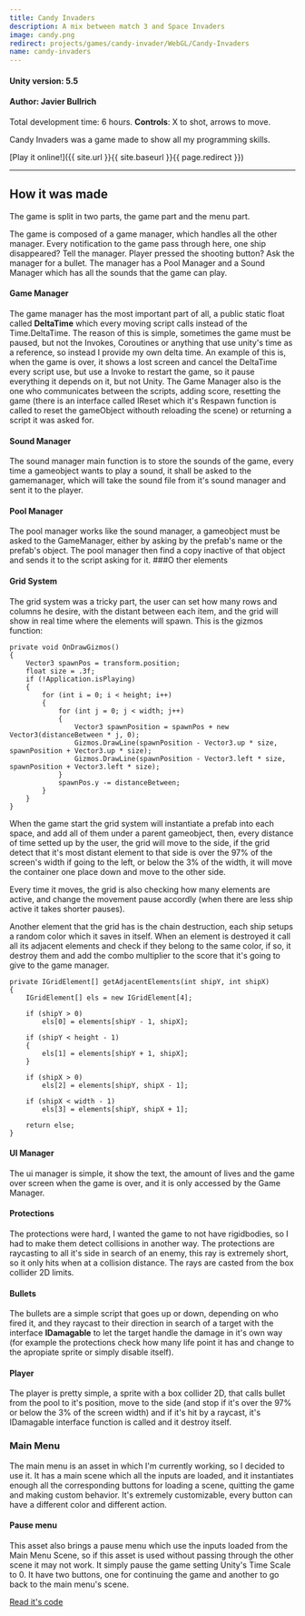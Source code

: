 ```yaml
---
title: Candy Invaders
description: A mix between match 3 and Space Invaders
image: candy.png
redirect: projects/games/candy-invader/WebGL/Candy-Invaders
name: candy-invaders
---
```


#### **Unity version:** 5.5
#### **Author:** Javier Bullrich

Total development time: 6 hours.
**Controls**: X to shot, arrows to move.

Candy Invaders was a game made to show all my programming skills.

[Play it online!]({{ site.url }}{{ site.baseurl }}{{ page.redirect }})

---

## How it was made

The game is split in two parts, the game part and the menu part.

The game is composed of a game manager, which handles all the other manager. Every notification to the game pass through here, one ship disappeared? Tell the manager. Player pressed the shooting button? Ask the manager for a bullet.
The manager has a Pool Manager and a Sound Manager which has all the sounds that the game can play.
#### Game Manager
The game manager has the most important part of all, a public static float called **DeltaTime** which every moving script calls instead of the Time.DeltaTime. The reason of this is simple, sometimes the game must be paused, but not the Invokes, Coroutines or anything that use unity's time as a reference, so instead I provide my own delta time. An example of this is, when the game is over, it shows a lost screen and cancel the DeltaTime every script use, but use a Invoke to restart the game, so it pause everything it depends on it, but not Unity.
The Game Manager also is the one who communicates between the scripts, adding score, resetting the game (there is an interface called IReset which it's Respawn function is called to reset the gameObject withouth reloading the scene) or returning a script it was asked for.
#### Sound Manager
The sound manager main function is to store the sounds of the game, every time a gameobject wants to play a sound, it shall be asked to the gamemanager, which will take the sound file from it's sound manager and sent it to the player.
#### Pool Manager
The pool manager works like the sound manager, a gameobject must be asked to the GameManager, either by asking by the prefab's name or the prefab's object. The pool manager then find a copy inactive of that object and sends it to the script asking for it.
###O ther elements


#### Grid System
The grid system was a tricky part, the user can set how many rows and columns he desire, with the distant between each item, and the grid will show in real time where the elements will spawn.
This is the gizmos function:

```
private void OnDrawGizmos()
{
    Vector3 spawnPos = transform.position;
    float size = .3f;
    if (!Application.isPlaying)
    {
        for (int i = 0; i < height; i++)
        {
            for (int j = 0; j < width; j++)
            {
                Vector3 spawnPosition = spawnPos + new Vector3(distanceBetween * j, 0);
                Gizmos.DrawLine(spawnPosition - Vector3.up * size, spawnPosition + Vector3.up * size);
                Gizmos.DrawLine(spawnPosition - Vector3.left * size, spawnPosition + Vector3.left * size);
            }
            spawnPos.y -= distanceBetween;
        }
    }
}
```


When the game start the grid system will instantiate a prefab into each space, and add all of them under a parent gameobject, then, every distance of time setted up by the user, the grid will move to the side, if the grid detect that it's most distant element to that side is over the 97% of the screen's width if going to the left, or below the 3% of the width, it will move the container one place down and move to the other side.

Every time it moves, the grid is also checking how many elements are active, and change the movement pause accordly (when there are less ship active it takes shorter pauses).

Another element that the grid has is the chain destruction, each ship setups a random color which it saves in itself. When an element is destroyed it call all its adjacent elements and check if they belong to the same color, if so, it destroy them and add the combo multiplier to the score that it's going to give to the game manager.

```
private IGridElement[] getAdjacentElements(int shipY, int shipX)
{
    IGridElement[] els = new IGridElement[4];

    if (shipY > 0)
        els[0] = elements[shipY - 1, shipX];

    if (shipY < height - 1)
    {
        els[1] = elements[shipY + 1, shipX];
    }

    if (shipX > 0)
        els[2] = elements[shipY, shipX - 1];

    if (shipX < width - 1)
        els[3] = elements[shipY, shipX + 1];

    return else;
}
```


#### UI Manager
The ui manager is simple, it show the text, the amount of lives and the game over screen when the game is over, and it is only accessed by the Game Manager.
#### Protections
The protections were hard, I wanted the game to not have rigidbodies, so I had to make them detect collisions in another way. The protections are raycasting to all it's side in search of an enemy, this ray is extremely short, so it only hits when at a collision distance. The rays are casted from the box collider 2D limits.
#### Bullets
The bullets are a simple script that goes up or down, depending on who fired it, and they raycast to their direction in search of a target with the interface **IDamagable** to let the target handle the damage in it's own way (for example the protections check how many life point it has and change to the apropiate sprite or simply disable itself).
#### Player
The player is pretty simple, a sprite with a box collider 2D, that calls bullet from the pool to it's position, move to the side (and stop if it's over the 97% or below the 3% of the screen width) and if it's hit by a raycast, it's IDamagable interface function is called and it destroy itself.

### Main Menu
The main menu is an asset in which I'm currently working, so I decided to use it. It has a main scene which all the inputs are loaded, and it instantiates enough all the corresponding buttons for loading a scene, quitting the game and making custom behavior. It's extremely customizable, every button can have a different color and different action.
#### Pause menu
This asset also brings a pause menu which use the inputs loaded from the Main Menu Scene, so if this asset is used without passing through the other scene it may not work.
It simply pause the game setting Unity's Time Scale to 0. It have two buttons, one for continuing the game and another to go back to the main menu's scene.

[Read it's code](https://github.com/Bullrich/Candy-Invaders)
